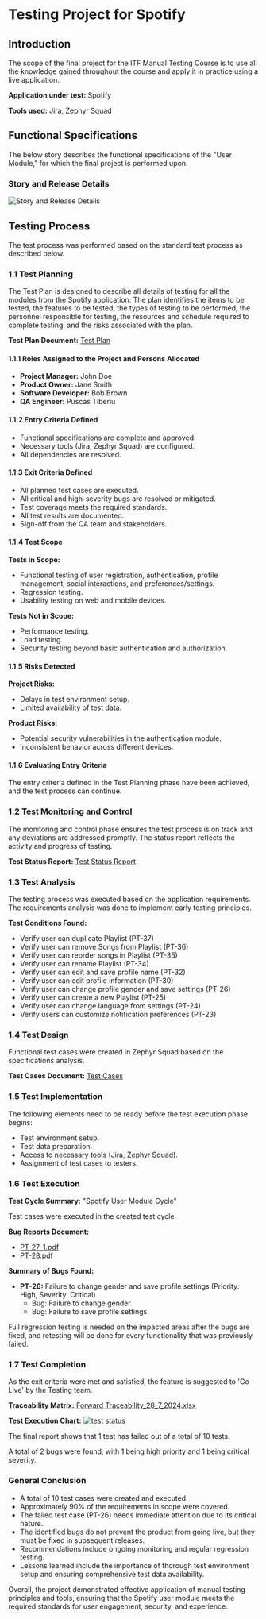 # Testing Project for Spotify

## Introduction
The scope of the final project for the ITF Manual Testing Course is to use all the knowledge gained throughout the course and apply it in practice using a live application.

**Application under test:** Spotify

**Tools used:** Jira, Zephyr Squad

## Functional Specifications
The below story describes the functional specifications of the "User Module," for which the final project is performed upon.

### Story and Release Details
![Story and Release Details](https://github.com/user-attachments/assets/dd2d4836-dabb-4ec1-9d20-ff99c1ab859b)

## Testing Process
The test process was performed based on the standard test process as described below.

### 1.1 Test Planning
The Test Plan is designed to describe all details of testing for all the modules from the Spotify application. The plan identifies the items to be tested, the features to be tested, the types of testing to be performed, the personnel responsible for testing, the resources and schedule required to complete testing, and the risks associated with the plan.

**Test Plan Document:** [Test Plan](https://filebin.net/unzrqz3onxjd2stp)

#### 1.1.1 Roles Assigned to the Project and Persons Allocated
- **Project Manager:** John Doe
- **Product Owner:** Jane Smith
- **Software Developer:** Bob Brown
- **QA Engineer:** Puscas Tiberiu

#### 1.1.2 Entry Criteria Defined
- Functional specifications are complete and approved.
- Necessary tools (Jira, Zephyr Squad) are configured.
- All dependencies are resolved.

#### 1.1.3 Exit Criteria Defined
- All planned test cases are executed.
- All critical and high-severity bugs are resolved or mitigated.
- Test coverage meets the required standards.
- All test results are documented.
- Sign-off from the QA team and stakeholders.

#### 1.1.4 Test Scope
**Tests in Scope:**
- Functional testing of user registration, authentication, profile management, social interactions, and preferences/settings.
- Regression testing.
- Usability testing on web and mobile devices.

**Tests Not in Scope:**
- Performance testing.
- Load testing.
- Security testing beyond basic authentication and authorization.

#### 1.1.5 Risks Detected
**Project Risks:**
- Delays in test environment setup.
- Limited availability of test data.

**Product Risks:**
- Potential security vulnerabilities in the authentication module.
- Inconsistent behavior across different devices.

#### 1.1.6 Evaluating Entry Criteria
The entry criteria defined in the Test Planning phase have been achieved, and the test process can continue.

### 1.2 Test Monitoring and Control
The monitoring and control phase ensures the test process is on track and any deviations are addressed promptly. The status report reflects the activity and progress of testing.

**Test Status Report:** [Test Status Report](https://github.com/user-attachments/assets/43b15eef-e19a-46fe-93cf-fedf2b07e91f)

### 1.3 Test Analysis
The testing process was executed based on the application requirements. The requirements analysis was done to implement early testing principles.

**Test Conditions Found:**
- Verify user can duplicate Playlist (PT-37)
- Verify user can remove Songs from Playlist (PT-36)
- Verify user can reorder songs in Playlist (PT-35)
- Verify user can rename Playlist (PT-34)
- Verify user can edit and save profile name (PT-32)
- Verify user can edit profile information (PT-30)
- Verify user can change profile gender and save settings (PT-26)
- Verify user can create a new Playlist (PT-25)
- Verify user can change language from settings (PT-24)
- Verify users can customize notification preferences (PT-23)

### 1.4 Test Design
Functional test cases were created in Zephyr Squad based on the specifications analysis.

**Test Cases Document:** [Test Cases](https://github.com/user-attachments/files/16404693/ZFJ-issue-export-07-28-2024-af3637fffffecf9-0001.xlsx)


### 1.5 Test Implementation
The following elements need to be ready before the test execution phase begins:
- Test environment setup.
- Test data preparation.
- Access to necessary tools (Jira, Zephyr Squad).
- Assignment of test cases to testers.

### 1.6 Test Execution
**Test Cycle Summary:** "Spotify User Module Cycle"

Test cases were executed in the created test cycle.

**Bug Reports Document:** 
- [PT-27-1.pdf](https://github.com/user-attachments/files/16404569/PT-27-1.pdf)
- [PT-28.pdf](https://github.com/user-attachments/files/16404570/PT-28.pdf)

**Summary of Bugs Found:**
- **PT-26:** Failure to change gender and save profile settings (Priority: High, Severity: Critical)
    - Bug: Failure to change gender
    - Bug: Failure to save profile settings

Full regression testing is needed on the impacted areas after the bugs are fixed, and retesting will be done for every functionality that was previously failed.

### 1.7 Test Completion
As the exit criteria were met and satisfied, the feature is suggested to 'Go Live' by the Testing team.

**Traceability Matrix:** [Forward Traceability_28_7_2024.xlsx](https://github.com/user-attachments/files/16404536/Forward.Traceability_28_7_2024.xlsx)

**Test Execution Chart:**
![test status](https://github.com/user-attachments/assets/7ee13eaa-a007-497d-b841-814bb4fbea31)

The final report shows that 1 test has failed out of a total of 10 tests.

A total of 2 bugs were found, with 1 being high priority and 1 being critical severity.

### General Conclusion
- A total of 10 test cases were created and executed.
- Approximately 90% of the requirements in scope were covered.
- The failed test case (PT-26) needs immediate attention due to its critical nature.
- The identified bugs do not prevent the product from going live, but they must be fixed in subsequent releases.
- Recommendations include ongoing monitoring and regular regression testing.
- Lessons learned include the importance of thorough test environment setup and ensuring comprehensive test data availability.

Overall, the project demonstrated effective application of manual testing principles and tools, ensuring that the Spotify user module meets the required standards for user engagement, security, and experience.


